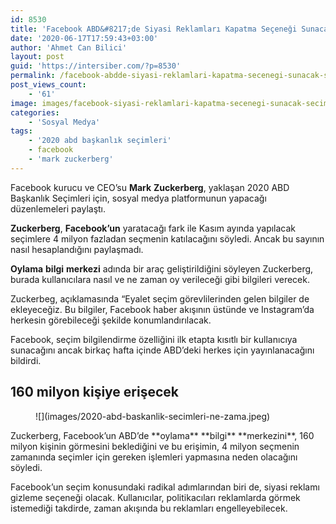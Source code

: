 ```yaml
---
id: 8530
title: 'Facebook ABD&#8217;de Siyasi Reklamları Kapatma Seçeneği Sunacak, Seçime Katılımı Teşvik Edecek'
date: '2020-06-17T17:59:43+03:00'
author: 'Ahmet Can Bilici'
layout: post
guid: 'https://intersiber.com/?p=8530'
permalink: /facebook-abdde-siyasi-reklamlari-kapatma-secenegi-sunacak-secime-katilimi-tesvik-edecek/
post_views_count:
    - '61'
image: images/facebook-siyasi-reklamlari-kapatma-secenegi-sunacak-secime-katilimi-tesvik-edecek.jpeg
categories:
    - 'Sosyal Medya'
tags:
    - '2020 abd başkanlık seçimleri'
    - facebook
    - 'mark zuckerberg'
---
```


Facebook kurucu ve CEO’su **Mark** **Zuckerberg**, yaklaşan 2020 ABD Başkanlık Seçimleri için, sosyal medya platformunun yapacağı düzenlemeleri paylaştı.

**Zuckerberg**, **Facebook’un** yaratacağı fark ile Kasım ayında yapılacak seçimlere 4 milyon fazladan seçmenin katılacağını söyledi. Ancak bu sayının nasıl hesaplandığını paylaşmadı.

**Oylama** **bilgi** **merkezi** adında bir araç geliştirildiğini söyleyen Zuckerberg, burada kullanıcılara nasıl ve ne zaman oy verileceği gibi bilgileri verecek.

Zuckerbeg, açıklamasında “Eyalet seçim görevlilerinden gelen bilgiler de ekleyeceğiz. Bu bilgiler, Facebook haber akışının üstünde ve Instagram’da herkesin görebileceği şekilde konumlandırılacak.

Facebook, seçim bilgilendirme özelliğini ilk etapta kısıtlı bir kullanıcıya sunacağını ancak birkaç hafta içinde ABD’deki herkes için yayınlanacağını bildirdi.

## 160 milyon kişiye erişecek

<figure class="wp-block-image size-large">![](images/2020-abd-baskanlik-secimleri-ne-zama.jpeg)</figure>Zuckerberg, Facebook’un ABD’de **oylama** **bilgi** **merkezini**, 160 milyon kişinin görmesini beklediğini ve bu erişimin, 4 milyon seçmenin zamanında seçimler için gereken işlemleri yapmasına neden olacağını söyledi.

Facebook’un seçim konusundaki radikal adımlarından biri de, siyasi reklamı gizleme seçeneği olacak. Kullanıcılar, politikacıları reklamlarda görmek istemediği takdirde, zaman akışında bu reklamları engelleyebilecek.